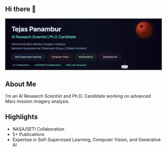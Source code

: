 ## Hi there 👋

![Animated Header](banner.gif)

## About Me
I’m an AI Research Scientist and Ph.D. Candidate working on advanced Mars mission imagery analysis.

## Highlights
- NASA/SETI Collaboration
- 5+ Publications
- Expertise in Self-Supervised Learning, Computer Vision, and Generative AI

